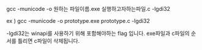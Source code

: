 gcc -municode -o 원하는 파일이름.exe 실행하고자하는파일.c -lgdi32

ex ) gcc -municode -o prototype.exe prototype.c -lgdi32

-lgdi32는 winapi를 사용하기 위해 포함해야하는 flag 입니다.
exe파일과 c파일의 순서를 틀리면 c파일이 삭제됩니다.
